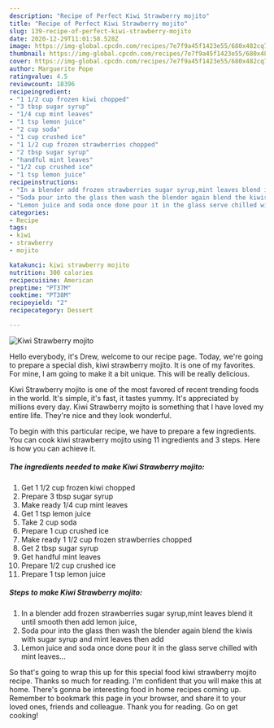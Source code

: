 ```yaml
---
description: "Recipe of Perfect Kiwi Strawberry mojito"
title: "Recipe of Perfect Kiwi Strawberry mojito"
slug: 139-recipe-of-perfect-kiwi-strawberry-mojito
date: 2020-12-29T11:01:58.528Z
image: https://img-global.cpcdn.com/recipes/7e7f9a45f1423e55/680x482cq70/kiwi-strawberry-mojito-recipe-main-photo.jpg
thumbnail: https://img-global.cpcdn.com/recipes/7e7f9a45f1423e55/680x482cq70/kiwi-strawberry-mojito-recipe-main-photo.jpg
cover: https://img-global.cpcdn.com/recipes/7e7f9a45f1423e55/680x482cq70/kiwi-strawberry-mojito-recipe-main-photo.jpg
author: Marguerite Pope
ratingvalue: 4.5
reviewcount: 18396
recipeingredient:
- "1 1/2 cup frozen kiwi chopped"
- "3 tbsp sugar syrup"
- "1/4 cup mint leaves"
- "1 tsp lemon juice"
- "2 cup soda"
- "1 cup crushed ice"
- "1 1/2 cup frozen strawberries chopped"
- "2 tbsp sugar syrup"
- "handful mint leaves"
- "1/2 cup crushed ice"
- "1 tsp lemon juice"
recipeinstructions:
- "In a blender add frozen strawberries sugar syrup,mint leaves blend it until smooth then add lemon juice,"
- "Soda pour into the glass then wash the blender again blend the kiwis with sugar syrup and mint leaves then add"
- "Lemon juice and soda once done pour it in the glass serve chilled with mint leaves..."
categories:
- Recipe
tags:
- kiwi
- strawberry
- mojito

katakunci: kiwi strawberry mojito 
nutrition: 300 calories
recipecuisine: American
preptime: "PT37M"
cooktime: "PT38M"
recipeyield: "2"
recipecategory: Dessert

---
```



![Kiwi Strawberry mojito](https://img-global.cpcdn.com/recipes/7e7f9a45f1423e55/680x482cq70/kiwi-strawberry-mojito-recipe-main-photo.jpg)

Hello everybody, it's Drew, welcome to our recipe page. Today, we're going to prepare a special dish, kiwi strawberry mojito. It is one of my favorites. For mine, I am going to make it a bit unique. This will be really delicious.

Kiwi Strawberry mojito is one of the most favored of recent trending foods in the world. It's simple, it's fast, it tastes yummy. It's appreciated by millions every day. Kiwi Strawberry mojito is something that I have loved my entire life. They're nice and they look wonderful.




To begin with this particular recipe, we have to prepare a few ingredients. You can cook kiwi strawberry mojito using 11 ingredients and 3 steps. Here is how you can achieve it.

<!--inarticleads1-->

##### The ingredients needed to make Kiwi Strawberry mojito:

1. Get 1 1/2 cup frozen kiwi chopped
1. Prepare 3 tbsp sugar syrup
1. Make ready 1/4 cup mint leaves
1. Get 1 tsp lemon juice
1. Take 2 cup soda
1. Prepare 1 cup crushed ice
1. Make ready 1 1/2 cup frozen strawberries chopped
1. Get 2 tbsp sugar syrup
1. Get handful mint leaves
1. Prepare 1/2 cup crushed ice
1. Prepare 1 tsp lemon juice




<!--inarticleads2-->

##### Steps to make Kiwi Strawberry mojito:

1. In a blender add frozen strawberries sugar syrup,mint leaves blend it until smooth then add lemon juice,
1. Soda pour into the glass then wash the blender again blend the kiwis with sugar syrup and mint leaves then add
1. Lemon juice and soda once done pour it in the glass serve chilled with mint leaves...




So that's going to wrap this up for this special food kiwi strawberry mojito recipe. Thanks so much for reading. I'm confident that you will make this at home. There's gonna be interesting food in home recipes coming up. Remember to bookmark this page in your browser, and share it to your loved ones, friends and colleague. Thank you for reading. Go on get cooking!
